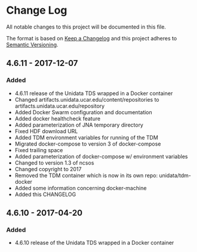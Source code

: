 # Change Log
All notable changes to this project will be documented in this file.

The format is based on [Keep a Changelog](http://keepachangelog.com/)
and this project adheres to [Semantic Versioning](http://semver.org/).

## 4.6.11 - 2017-12-07
### Added
- 4.6.11 release of the Unidata TDS wrapped in a Docker container
- Changed artifacts.unidata.ucar.edu/content/repositories to artifacts.unidata.ucar.edu/repository
- Added Docker Swarm configuration and documentation
- Added docker healthcheck feature
- Added parameterization of JNA temporary directory
- Fixed HDF download URL
- Added TDM environment variables for running of the TDM
- Migrated docker-compose to version 3 of docker-compose
- Fixed trailing space
- Added parameterization of docker-compose w/ environment variables
- Changed to version 1.3 of ncsos
- Changed copyright to 2017
- Removed the TDM container which is now in its own repo: unidata/tdm-docker
- Added some information concerning docker-machine
- Added this CHANGELOG

## 4.6.10 - 2017-04-20
### Added
- 4.6.10 release of the Unidata TDS wrapped in a Docker container

[Unreleased]: https://github.com/Unidata/thredds-docker/compare/v4.6.11...HEAD
[4.6.11]: https://github.com/Unidata/thredds-docker/compare/v4.6.10...v4.6.11
